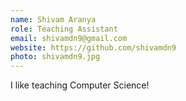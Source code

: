 ```yaml
---
name: Shivam Aranya
role: Teaching Assistant
email: shivamdn9@gmail.com
website: https://github.com/shivamdn9
photo: shivamdn9.jpg
---
```


I like teaching Computer Science!
